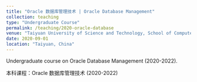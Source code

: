 ```yaml
---
title: "Oracle 数据库管理技术 | Oracle Database Management"
collection: teaching
type: "Undergraduate Course"
permalink: /teaching/2020-oracle-database
venue: "Taiyuan University of Science and Technology, School of Computer Science and Technology"
date: 2020-09-01
location: "Taiyuan, China"
---
```


Undergraduate course on Oracle Database Management (2020-2022).

本科课程：Oracle 数据库管理技术 (2020-2022)


